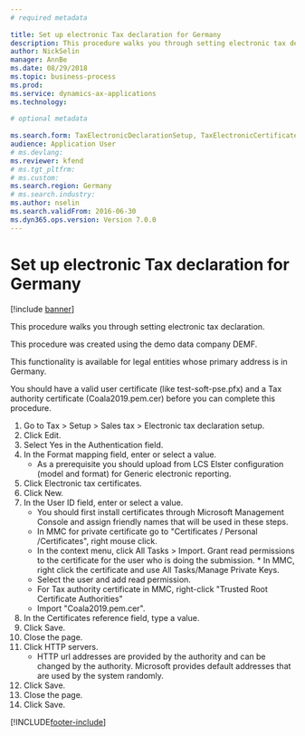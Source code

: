 ```yaml
--- 
# required metadata 
 
title: Set up electronic Tax declaration for Germany
description: This procedure walks you through setting electronic tax declaration. 
author: NickSelin
manager: AnnBe 
ms.date: 08/29/2018
ms.topic: business-process 
ms.prod:  
ms.service: dynamics-ax-applications 
ms.technology:  
 
# optional metadata 
 
ms.search.form: TaxElectronicDeclarationSetup, TaxElectronicCertificates, TaxElectronicHTTPServer   
audience: Application User 
# ms.devlang:  
ms.reviewer: kfend
# ms.tgt_pltfrm:  
# ms.custom:  
ms.search.region: Germany
# ms.search.industry: 
ms.author: nselin
ms.search.validFrom: 2016-06-30 
ms.dyn365.ops.version: Version 7.0.0 
---
```

# Set up electronic Tax declaration for Germany

[!include [banner](../../includes/banner.md)]

This procedure walks you through setting electronic tax declaration.

This procedure was created using the demo data company DEMF. 

This functionality is available for legal entities whose primary address is in Germany.

You should have a valid user certificate (like test-soft-pse.pfx) and a Tax authority certificate (Coala2019.pem.cer) before you can complete this procedure.


1. Go to Tax > Setup > Sales tax > Electronic tax declaration setup.
2. Click Edit.
3. Select Yes in the Authentication field.
4. In the Format mapping field, enter or select a value.
    * As a prerequisite you should upload from LCS Elster configuration (model and format) for Generic electronic reporting.  
5. Click Electronic tax certificates.
6. Click New.
7. In the User ID field, enter or select a value.
    * You should first install certificates through Microsoft Management Console and assign friendly names that will be used in these steps.  
    * In MMC for private certificate go to "Certificates / Personal /Certificates", right mouse click. 
    * In the context menu, click All Tasks > Import. Grant read permissions to the certificate for the user who is doing the submission.     * In MMC, right click the certificate and use All Tasks/Manage Private Keys. 
    * Select the user and add read permission.  
    * For Tax authority certificate in MMC, right-click "Trusted Root Certificate Authorities"  
    * Import "Coala2019.pem.cer".  
8. In the Certificates reference field, type a value.
9. Click Save.
10. Close the page.
11. Click HTTP servers.
    * HTTP url addresses are provided by the authority and can be changed by the authority. Microsoft provides default addresses that are used by the system randomly.  
12. Click Save.
13. Close the page.
14. Click Save.



[!INCLUDE[footer-include](../../../../includes/footer-banner.md)]